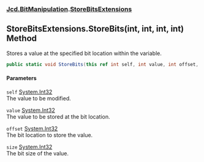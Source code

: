 ### [Jcd.BitManipulation](Jcd_BitManipulation.md 'Jcd.BitManipulation').[StoreBitsExtensions](Jcd_BitManipulation_StoreBitsExtensions.md 'Jcd.BitManipulation.StoreBitsExtensions')
## StoreBitsExtensions.StoreBits(int, int, int, int) Method
Stores a value at the specified bit location within the variable.  
```csharp
public static void StoreBits(this ref int self, int value, int offset, int size);
```
#### Parameters
<a name='Jcd_BitManipulation_StoreBitsExtensions_StoreBits(int_int_int_int)_self'></a>
`self` [System.Int32](https://docs.microsoft.com/en-us/dotnet/api/System.Int32 'System.Int32')  
The value to be modified.
  
<a name='Jcd_BitManipulation_StoreBitsExtensions_StoreBits(int_int_int_int)_value'></a>
`value` [System.Int32](https://docs.microsoft.com/en-us/dotnet/api/System.Int32 'System.Int32')  
The value to be stored at the bit location.
  
<a name='Jcd_BitManipulation_StoreBitsExtensions_StoreBits(int_int_int_int)_offset'></a>
`offset` [System.Int32](https://docs.microsoft.com/en-us/dotnet/api/System.Int32 'System.Int32')  
The bit location to store the value.
  
<a name='Jcd_BitManipulation_StoreBitsExtensions_StoreBits(int_int_int_int)_size'></a>
`size` [System.Int32](https://docs.microsoft.com/en-us/dotnet/api/System.Int32 'System.Int32')  
The bit size of the value.
  
